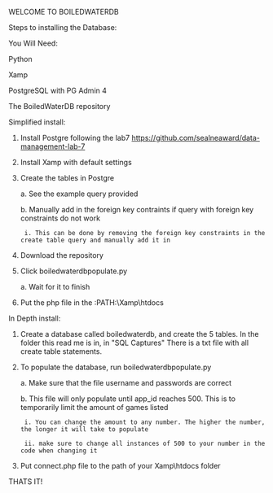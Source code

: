 WELCOME TO BOILEDWATERDB

Steps to installing the Database:

You Will Need: 

Python

Xamp

PostgreSQL with PG Admin 4

The BoiledWaterDB repository


Simplified install:
1. Install Postgre following the lab7 https://github.com/sealneaward/data-management-lab-7
2. Install Xamp with default settings
3. Create the tables in Postgre

	a. See the example query provided

	b. Manually add in the foreign key contraints if query with foreign key constraints do not work

		i. This can be done by removing the foreign key constraints in the create table query and manually add it in

4. Download the repository
5. Click boiledwaterdbpopulate.py

	a. Wait for it to finish

6. Put the php file in the :PATH:\Xamp\htdocs

In Depth install:
1. Create a database called boiledwaterdb, and create the 5 tables. In the folder this read me is in, in "SQL Captures" There is a txt file with all create table statements.
2. To populate the database, run boiledwaterdbpopulate.py

	a. Make sure that the file username and passwords are correct

	b. This file will only populate until app_id reaches 500. This is to temporarily limit the amount of games listed

		i. You can change the amount to any number. The higher the number, the longer it will take to populate

		ii. make sure to change all instances of 500 to your number in the code when changing it

3. Put connect.php file to the path of your Xamp\htdocs folder




THATS IT!








